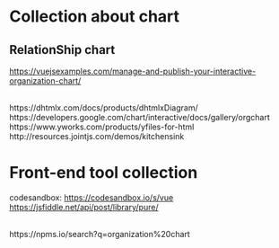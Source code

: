 # Collection about chart
## RelationShip chart
https://vuejsexamples.com/manage-and-publish-your-interactive-organization-chart/

<br>
https://dhtmlx.com/docs/products/dhtmlxDiagram/


<br>
https://developers.google.com/chart/interactive/docs/gallery/orgchart

<br>
https://www.yworks.com/products/yfiles-for-html

<br>
http://resources.jointjs.com/demos/kitchensink



# Front-end tool collection
codesandbox:
https://codesandbox.io/s/vue
<br>
https://jsfiddle.net/api/post/library/pure/

<br>
https://npms.io/search?q=organization%20chart




















